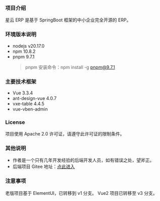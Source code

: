 ### 项目介绍

星云 ERP 是基于 SpringBoot 框架的中小企业完全开源的 ERP。

### 环境版本说明

- nodejs v20.17.0
- npm 10.8.2
- pnpm 9.7.1
  > pnpm 安装命令：npm install -g pnpm@9.7.1

### 主要技术框架

- Vue 3.3.4
- ant-design-vue 4.0.7
- vxe-table 4.4.5
- vue-vben-admin

### License

项目使用 Apache 2.0 许可证，请遵守此许可证的限制条件。

### 其他说明

- 作者是一个只有几年开发经验的后端开发人员，如有错误之处，望斧正。
- 后端项目 Gitee 地址：[点此进入][xingyunGitee]

### 注意事项

老版项目基于 ElementUI，已转移到 v1 分支。 Vue2 项目已转移至 v3 分支。

[xingyunGitee]: https://gitee.com/lframework/xingyun
